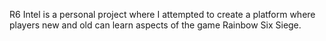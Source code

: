 R6 Intel is a personal project where I attempted to create a platform where players new and old can learn aspects of the game Rainbow Six Siege.
